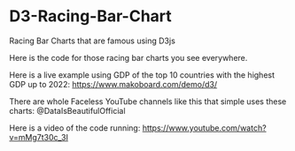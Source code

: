# D3-Racing-Bar-Chart
Racing Bar Charts that are famous using D3js

Here is the code for those racing bar charts you see everywhere.

Here is a live example using GDP of the top 10 countries with the highest GDP up to 2022: https://www.makoboard.com/demo/d3/

There are whole Faceless YouTube channels like this that simple uses these charts: @DataIsBeautifulOfficial

Here is a video of the code running: https://www.youtube.com/watch?v=mMg7t30c_3I
